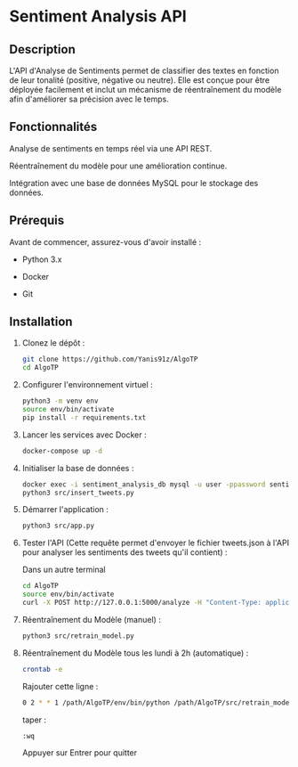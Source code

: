# Sentiment Analysis API

## Description

L'API d'Analyse de Sentiments permet de classifier des textes en fonction de leur tonalité (positive, négative ou neutre). Elle est conçue pour être déployée facilement et inclut un mécanisme de réentraînement du modèle afin d'améliorer sa précision avec le temps.

## Fonctionnalités

Analyse de sentiments en temps réel via une API REST.

Réentraînement du modèle pour une amélioration continue.

Intégration avec une base de données MySQL pour le stockage des données.

## Prérequis

Avant de commencer, assurez-vous d'avoir installé :

- Python 3.x

- Docker

- Git

## Installation

1. Clonez le dépôt :
   ```bash
   git clone https://github.com/Yanis91z/AlgoTP
   cd AlgoTP
2. Configurer l'environnement virtuel :
   ```bash
   python3 -m venv env
   source env/bin/activate
   pip install -r requirements.txt
3. Lancer les services avec Docker :
   ```bash
   docker-compose up -d
4. Initialiser la base de données :
   ```bash
   docker exec -i sentiment_analysis_db mysql -u user -ppassword sentiment_analysis < /Users/yanis/Documents/AlgoTP/flask-sentiment-analysis/init.sql
   python3 src/insert_tweets.py
5. Démarrer l'application :
   ```bash
   python3 src/app.py
6. Tester l'API (Cette requête permet d'envoyer le fichier tweets.json à l'API pour analyser les sentiments des tweets qu'il contient) :
   
   Dans un autre terminal
   ```bash
   cd AlgoTP
   source env/bin/activate
   curl -X POST http://127.0.0.1:5000/analyze -H "Content-Type: application/json" -d @tweets.json
7. Réentraînement du Modèle (manuel) :
   ```bash
   python3 src/retrain_model.py
8. Réentraînement du Modèle tous les lundi à 2h (automatique) :
   ```bash
   crontab -e
   ```
   Rajouter cette ligne :
   ```bash
   0 2 * * 1 /path/AlgoTP/env/bin/python /path/AlgoTP/src/retrain_model.py
   ```
   taper :
   ```bash
   :wq
   ```
   Appuyer sur Entrer pour quitter

